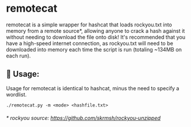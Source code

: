 # remotecat

remotecat is a simple wrapper for hashcat that loads rockyou.txt into memory from a remote source*, allowing anyone to crack a hash against it without needing to download the file onto disk! It's recommended that you have a high-speed internet connection, as rockyou.txt will need to be downloaded into memory each time the script is run (totaling ~134MB on each run).

## :wrench: Usage:

Usage for remotecat is identical to hashcat, minus the need to specify a wordlist.

```
./remotecat.py -m <mode> <hashfile.txt>
```




###### * rockyou source: https://github.com/skrmsh/rockyou-unzipped

